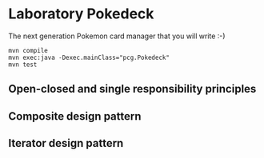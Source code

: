 # Laboratory Pokedeck

The next generation Pokemon card manager that you will write :-)

```
mvn compile
mvn exec:java -Dexec.mainClass="pcg.Pokedeck"
mvn test
```

## Open-closed and single responsibility principles

## Composite design pattern

## Iterator design pattern
